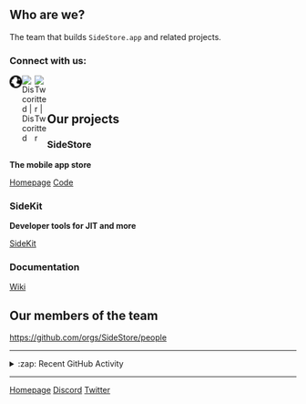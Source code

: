 <!-- 
Docs: How to use GitHub README and actions to auto-generate embedded content.
https://github.com/anuraghazra/github-readme-stats
https://www.youtube.com/watch?v=n6d4KHSKqGk
https://github.com/rahuldkjain/github-profile-readme-generator
 -->

## Who are we?

The team that builds `SideStore.app` and related projects.

### Connect with us:

<!--
[![Website](https://img.shields.io/website?label=sidestore.io&style=for-the-badge&url=https://sidestore.io)](https://sidestore.io)
[![Twitter Follow](https://img.shields.io/twitter/follow/sidestore_io?color=1DA1F2&logo=twitter&style=for-the-badge)](https://twitter.com/intent/follow?original_referer=https%3A%2F%2Fgithub.com%2Fsidestore&screen_name=sidestore)
[![GitHub Followers](https://img.shields.io/github/followers/sidestore?style=for-the-badge)]()
[![GitHub Sponsors](https://img.shields.io/github/sponsors/sidestore?style=for-the-badge
)]() 
-->

[<img align="left" alt="sidestore.io" width="22px" src="https://raw.githubusercontent.com/iconic/open-iconic/master/svg/globe.svg" />][website]
[<img align="left" alt="Discord | Discord" width="22px" src="https://cdn.jsdelivr.net/npm/simple-icons@v3/icons/discord.svg" />][discord]
[<img align="left" alt="Twitter | Twitter" width="22px" src="https://cdn.jsdelivr.net/npm/simple-icons@v3/icons/twitter.svg" />][twitter]

<br />
<br />

## Our projects

### SideStore

__The mobile app store__

[Homepage][website]
[Code][git.sidestore]

### SideKit

__Developer tools for JIT and more__

[SideKit][git.sidekit]

### Documentation

[Wiki][wiki]

## Our members of the team

https://github.com/orgs/SideStore/people

---

<details>
  <summary>:zap: Recent GitHub Activity</summary>

<!--START_SECTION:activity-->
1. 🗣 Commented on [#100](https://github.com/SideStore/SideStore-Docs/issues/100) in [SideStore/SideStore-Docs](https://github.com/SideStore/SideStore-Docs)
2. 💪 Opened PR [#116](https://github.com/SideStore/SideStore-Docs/pull/116) in [SideStore/SideStore-Docs](https://github.com/SideStore/SideStore-Docs)
3. 🗣 Commented on [#968](https://github.com/SideStore/SideStore/issues/968) in [SideStore/SideStore](https://github.com/SideStore/SideStore)
4. 🗣 Commented on [#115](https://github.com/SideStore/SideStore-Docs/issues/115) in [SideStore/SideStore-Docs](https://github.com/SideStore/SideStore-Docs)
5. 🗣 Commented on [#115](https://github.com/SideStore/SideStore-Docs/issues/115) in [SideStore/SideStore-Docs](https://github.com/SideStore/SideStore-Docs)
6. 🎉 Merged PR [#102](https://github.com/SideStore/SideStore-Docs/pull/102) in [SideStore/SideStore-Docs](https://github.com/SideStore/SideStore-Docs)
7. 🎉 Merged PR [#99](https://github.com/SideStore/SideStore-Docs/pull/99) in [SideStore/SideStore-Docs](https://github.com/SideStore/SideStore-Docs)
8. 🎉 Merged PR [#91](https://github.com/SideStore/SideStore-Docs/pull/91) in [SideStore/SideStore-Docs](https://github.com/SideStore/SideStore-Docs)
9. 💪 Opened PR [#115](https://github.com/SideStore/SideStore-Docs/pull/115) in [SideStore/SideStore-Docs](https://github.com/SideStore/SideStore-Docs)
10. 🎉 Merged PR [#114](https://github.com/SideStore/SideStore-Docs/pull/114) in [SideStore/SideStore-Docs](https://github.com/SideStore/SideStore-Docs)
11. 🎉 Merged PR [#82](https://github.com/SideStore/SideStore-Docs/pull/82) in [SideStore/SideStore-Docs](https://github.com/SideStore/SideStore-Docs)
12. 🗣 Commented on [#980](https://github.com/SideStore/SideStore/issues/980) in [SideStore/SideStore](https://github.com/SideStore/SideStore)
13. 🗣 Commented on [#102](https://github.com/SideStore/SideStore-Docs/issues/102) in [SideStore/SideStore-Docs](https://github.com/SideStore/SideStore-Docs)
14. ❌ Closed PR [#96](https://github.com/SideStore/SideStore-Docs/pull/96) in [SideStore/SideStore-Docs](https://github.com/SideStore/SideStore-Docs)
15. 💪 Opened PR [#114](https://github.com/SideStore/SideStore-Docs/pull/114) in [SideStore/SideStore-Docs](https://github.com/SideStore/SideStore-Docs)
16. ❌ Closed PR [#98](https://github.com/SideStore/SideStore-Docs/pull/98) in [SideStore/SideStore-Docs](https://github.com/SideStore/SideStore-Docs)
17. 🗣 Commented on [#957](https://github.com/SideStore/SideStore/issues/957) in [SideStore/SideStore](https://github.com/SideStore/SideStore)
18. 🗣 Commented on [#98](https://github.com/SideStore/SideStore-Docs/issues/98) in [SideStore/SideStore-Docs](https://github.com/SideStore/SideStore-Docs)
19. 🗣 Commented on [#98](https://github.com/SideStore/SideStore-Docs/issues/98) in [SideStore/SideStore-Docs](https://github.com/SideStore/SideStore-Docs)
20. 🎉 Merged PR [#113](https://github.com/SideStore/SideStore-Docs/pull/113) in [SideStore/SideStore-Docs](https://github.com/SideStore/SideStore-Docs)
<!--END_SECTION:activity-->

</details>

---

[Homepage][patreon] [Discord][discord] [Twitter][twitter]

<!--
- [Patreon][patreon]
- [OpenCollective][opencollective]
- [YouTube][youtube]
-->

[website]: https://sidestore.io
[wiki]: https://wiki.sidestore.io
[twitter]: https://twitter.com/sidestore_io
[discord]: https://discord.gg/sidestore-949183273383395328
[youtube]: https://youtube.com/TODO
[patreon]: https://www.patreon.com/SideStore
[opencollective]: https://opencollective.com/TODO
[git.sidestore]: https://github.com/SideStore/SideStore/
[git.sidekit]: https://github.com/SideStore/SideKit


